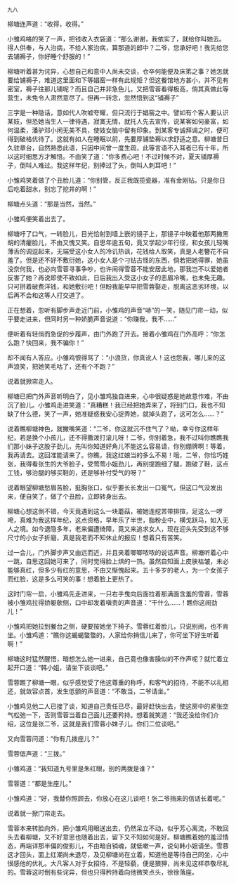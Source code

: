    九八 

   柳塘连声道：“收得，收得。”

   小雏鸡咯的笑了一声，把钱收入衣袋道：“那么谢谢，我依实了，就给你叫她去。得人供奉，与人治病，不给人家治病，算那道的郎中？二爷，您承好吧！我先给您去铺褥子，你好睡个舒服的！”

   柳塘听着甚为诧异，心想自己和意中人尚未交谈，仓卒何能便及床笫之事？她怎就要给铺褥子，难道这里面和下等娼窑一样有此规矩？但这餐馆地方甚小，并不见有密室，褥子往那儿铺呢？而且自己并非急色儿，又把雪蓉看得极高，倘其真做此等营生，未免令人肃然意尽了。但再一转念，忽然悟到这“铺褥子”

   三字是一种隐话，意如代人吹嘘夸耀，但只流行于娼窑之中。譬如有个客人要认识某妓，但恐她当生人一律待遇，寂寞无情，就托人先去宣传，说某客如何豪富，如何温柔，潘驴邓小闲无美不具，使妓女脑中留有印象。到某客专诚拜谒之时，便可得到破格优待了。这就有如人在睡眠以前，先要厚铺垫褥以求舒适之意。柳塘昔日久驻章台，自然熟悉此语，只因中间曾一度生疏，此等言语不入耳者已有十年，所以这时细思方才解悟。不由笑了道：“你多费心吧！不过时候不对，夏天铺厚褥子，倒叫人难过。我这样年纪，别捧过了头，倒叫人刺耳吧！”

   小雏鸡笑着做了个丑脸儿道：“你别管，反正我既揽瓷器，准有金刚钻。只是你日后吃着甜水，别忘了挖井的啊！”

   柳塘点头道：“那是当然，当然。”

   小雏鸡便笑着出去了。

   柳塘吁了口气，一转脸儿，目光恰射到墙上嵌的镜子上，那镜子中映着他那两撇黑胡的清癯脸儿，不由又愧又笑。自思年逾五旬，竟又学起少年行径，和女孩儿轻嘴薄舌的调逗起来，无端受这小女人的冷讥热讽，花钱给人取笑，真是人老簪花不自羞了。但是还不好不敷衍她，这小女人是个刁钻古怪的东西，倘若把她得罪，她虽没奈何我，也必向雪蓉寻事争吵，也许闹得雪蓉不能安居此地，那我岂不以爱她者反害了她？再说即使不致如此，日后我出入受这小女子的恶眉冷嘴，也未免无趣。只可拼着破费洋钱，和她敷衍吧！但盼我能早早把雪蓉娶走，脱离这恶劣环境，以后再不会和这等人打交道了。

   正在想着，忽听有脚步声走近门前，小雏鸡的声音“哧”的一笑，随见门帘一动，似乎要走进来，但同时另一种娇脆声音说道：“你赚我，我不……”

   便听着有轻俏而急促的步履声，由门外跑了开去。接着小雏鸡在门外高呼：“你怎么跑？快回来，我不骗你！”

   却不闻有人答应。小雏鸡恨得骂了：“小浪货，你真讹人！这也怨我，哪儿来的这声浪笑，把她笑毛咕了，还有个不跑？”

   说着就掀帘走入。

   柳塘已把门外声音听明白了，见小雏鸡独自进来，心中很疑惑是她故意作难，不由沉了脸儿。小雏鸡走进笑道：“真糟糕！我已经把她弄来了，将到门口，我也不知缺了什么德，笑了一声，她准疑惑我安心捉弄她，就掉头跑了，这可怎么……？”

   说着瞧柳塘神色，就撇嘴笑道：“二爷，你这就沉不住气了？呦，幸亏你这样年纪，若是换个小孩儿，还不得撒泼打滚儿呀！二爷，你别着急，我不过叫你瞧瞧我们那小妹子这股子劲儿，先叫你知道好角儿不能这么容易请，你别绷牌啊！等着，我再请去。这回准能请来了。你瞧，我这红娘当的多么不易！哦，二爷，你恰巧姓张，我得看张生的大爷脸子，受莺莺小姐劲儿，再别提跑细了腿，跑破了鞋，这点工钱，够治腿的够买鞋的，还是够补付受气的呀？”

   说着眼望柳塘愁眉苦脸，挺胸张口，似乎要长长发出一口冤气，但这口气没发出来，便自笑了，做了个丑脸，立即转身出去。

   柳塘心想这倒不错，今天竟遇到这么一块蘑菇，被她连挖苦带排揎，足这么一啰唣，真难为我这样年纪，这点资格，早年乐了半世，脂粉业中，横戈跃马，如入无人之境。如今退隐多年，老来偏遭绮障，竟又来追求女人，现在迎头先受到这不够尺寸的小女子折磨，真是我老而不知休止的报应！想着只有苦笑。

   过一会儿，门外脚步声又由远而近，并且夹着唧唧哝哝的说话声音。柳塘听着心中一跳，自思这回她可来了，同时觉得脸上烘的一热。虽然自知面上皮肤枯皱，未必能够真红，但多少有红的意思，不由又惭愧起来。五十多岁的老人，为一个女孩子而红脸，这是多么可笑的事！想着脸上更热了。

   这时门帘一启，小雏鸡先走进来，一只右手曳向后面拉着那满面含羞的雪蓉，雪蓉被小雏鸡拉得娇躯欹侧，口中却发着嗔责的声音道：“干什么……！瞧你这闹劲儿！”

   小雏鸡把她拉到餐台之侧，硬要按她坐下椅子。雪蓉红着脸儿，只说别闹，也不肯坐。小雏鸡道：“瞧你这蝎蝎螫螫的，人家给你捎信儿来了，你可坐下好生听着啊！”

   柳塘这时猛然醒悟，暗想怎么她一进来，自己竟也像害臊似的不作声呢？就忙着立起开口道：“韩小姐，请坐下谈谈吧。”

   雪蓉瞧了柳塘一眼，似乎感觉受了他这尊重的称呼，和客气的招待，不能不以礼相还，就敛容点首，发生低颤的声音道：“不敢当，二爷请坐。”

   小雏鸡见他二人已接了谈，知道自己责任已尽，最好赶快出去，使这房中的紧张空气松弛一下，否则雪蓉当着自己面儿还要矜持。想着就笑道：“我还没给你们介绍，这位是张二爷，这就是我们雪蓉小妹子儿。你们二位谈吧。”

   又向雪蓉问道：“你有几拨座儿？”

   雪蓉低声道：“三拨。”

   小雏鸡道：“我知道九号里是朱红眼，别的两拨是谁？”

   雪蓉道：“都是生座儿。”

   小雏鸡道：“好，我替你照顾去，你放心在这儿谈吧！张二爷捎来的信话长着呢。”

   说着就一掀门帘走去。

   雪蓉本来转脸向外，把小雏鸡用眼送出去，仍然呆立不动，似乎芳心离流，不敢回头去看柳塘，又不好意思也随着出去，留下又不知如何是好。柳塘瞧着她的羞涩情态，再端详那半偏的俊影儿，不由暗自销魂，就低嗽一声，说句韩小姐请坐。雪蓉这才回头，面上红潮尚未退尽，及见柳塘尚在立着，知道他是等待自己同坐，心中很感他的优礼。大凡客人对于女招待，不是轻藐，便是猥狎，尚未见这样恭敬尽礼的。雪蓉这时倒有些诧异，但也只得矜持着向他微笑点头，徐徐落座。

